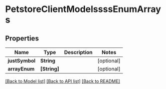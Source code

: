 # PetstoreClientModelssssEnumArrays

## Properties
Name | Type | Description | Notes
------------ | ------------- | ------------- | -------------
**justSymbol** | **String** |  | [optional] 
**arrayEnum** | **[String]** |  | [optional] 

[[Back to Model list]](../README.md#documentation-for-models) [[Back to API list]](../README.md#documentation-for-api-endpoints) [[Back to README]](../README.md)


